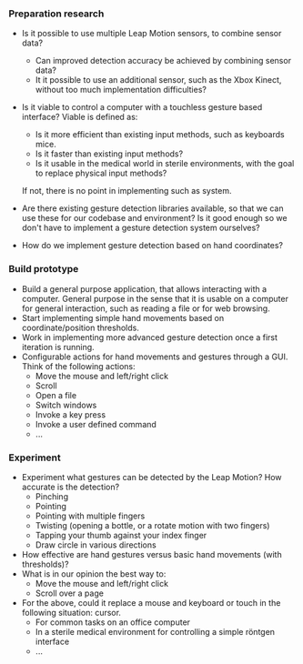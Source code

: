 ### Preparation research
- Is it possible to use multiple Leap Motion sensors, to combine sensor data?
    - Can improved detection accuracy be achieved by combining sensor data?
    - It it possible to use an additional sensor, such as the Xbox Kinect,
      without too much implementation difficulties?
- Is it viable to control a computer with a touchless gesture based interface?
  Viable is defined as:
    - Is it more efficient than existing input methods, such as keyboards mice.
    - Is it faster than existing input methods?
    - Is it usable in the medical world in sterile environments, with the goal
      to replace physical input methods?

  If not, there is no point in implementing such as system.

- Are there existing gesture detection libraries available, so that we can use
  these for our codebase and environment? Is it good enough so we don't have to
  implement a gesture detection system ourselves?
- How do we implement gesture detection based on hand coordinates?

### Build prototype
- Build a general purpose application, that allows interacting with a computer.
  General purpose in the sense that it is usable on a computer for general
  interaction, such as reading a file or for web browsing.
- Start implementing simple hand movements based on coordinate/position
  thresholds.
- Work in implementing more advanced gesture detection once a first iteration is
  running.
- Configurable actions for hand movements and gestures through a GUI. Think of
  the following actions:
    - Move the mouse and left/right click
    - Scroll
    - Open a file
    - Switch windows
    - Invoke a key press
    - Invoke a user defined command
    - ...

### Experiment
- Experiment what gestures can be detected by the Leap Motion?
  How accurate is the detection?
    - Pinching
    - Pointing
    - Pointing with multiple fingers
    - Twisting (opening a bottle, or a rotate motion with two fingers)
    - Tapping your thumb against your index finger
    - Draw circle in various directions
- How effective are hand gestures versus basic hand movements (with thresholds)?
- What is in our opinion the best way to:
    - Move the mouse and left/right click
    - Scroll over a page
- For the above, could it replace a mouse and keyboard or touch in the following
  situation:
  cursor.
    - For common tasks on an office computer
    - In a sterile medical environment for controlling a simple röntgen interface
    - ...
